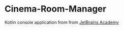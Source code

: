 # Cinema-Room-Manager
Kotlin console application from from [JetBrains Academy](https://hyperskill.org/projects/138)
